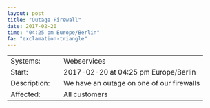 ```yaml
---
layout: post
title: "Outage Firewall"
date: 2017-02-20
time: "04:25 pm Europe/Berlin"
fa: "exclamation-triangle"
---
```


|                   |   |                                                                      |
|-------------------|---|----------------------------------------------------------------------|
| Systems:          |   | Webservices                                                               |
| Start:            |   | 2017-02-20 at 04:25 pm Europe/Berlin                          |    
| Description:      |   | We have an outage on one of our firewalls |
| Affected:         |   | All customers                                                  |
